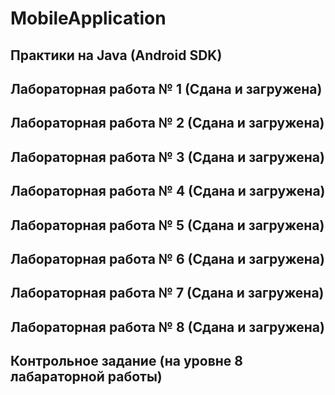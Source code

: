 # MobileApplication
## Практики на Java (Android SDK) 
## Лабораторная работа № 1 (Сдана и загружена)
## Лабораторная работа № 2 (Сдана и загружена)
## Лабораторная работа № 3 (Сдана и загружена)
## Лабораторная работа № 4 (Сдана и загружена)
## Лабораторная работа № 5 (Сдана и загружена)
## Лабораторная работа № 6 (Сдана и загружена)
## Лабораторная работа № 7 (Сдана и загружена)
## Лабораторная работа № 8 (Сдана и загружена)
## Контрольное задание (на уровне 8 лабараторной работы)
